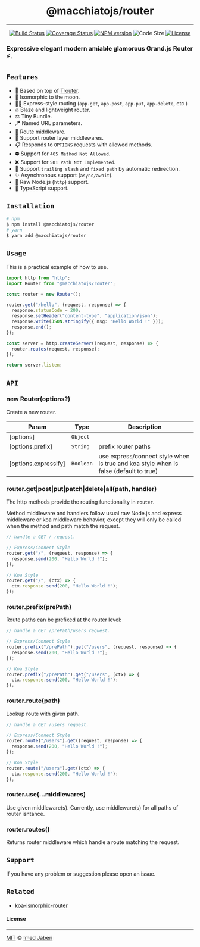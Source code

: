 <div align='center'>

# @macchiatojs/router

---

[![Build Status][travis-img]][travis-url]
[![Coverage Status][coverage-img]][coverage-url]
[![NPM version][npm-badge]][npm-url]
![Code Size][code-size-badge]
[![License][license-badge]][license-url]

</div>

<!-- ***************** -->

[travis-img]: https://travis-ci.org/macchiatojs/router.svg?branch=master
[travis-url]: https://travis-ci.org/macchiatojs/router
[coverage-img]: https://coveralls.io/repos/github/macchiatojs/router/badge.svg?branch=master
[coverage-url]: https://coveralls.io/github/macchiatojs/router?branch=master
[npm-badge]: https://img.shields.io/npm/v/@macchiatojs/router.svg?style=flat
[npm-url]: https://www.npmjs.com/package/@macchiatojs/router
[license-badge]: https://img.shields.io/badge/license-MIT-green.svg?style=flat
[license-url]: https://github.com/macchiatojs/router/blob/master/LICENSE
[code-size-badge]: https://img.shields.io/github/languages/code-size/macchiatojs/router
[pr-welcoming-badge]: https://img.shields.io/badge/PRs-welcome-brightgreen.svg?style=flat
[trouter]: https://github.com/lukeed/trouter

<!-- ***************** -->

### Expressive elegant modern amiable glamorous Grand.js Router ⚡.

## `Features`

- 🦄 Based on top of [Trouter][trouter].
- 🚀 Isomorphic to the moon.
- 💅🏻 Express-style routing (`app.get`, `app.post`, `app.put`, `app.delete`, etc.)
- 🔥 Blaze and lightweight router.
- ⚖️ Tiny Bundle.
- 🪁 Named URL parameters.
- 🎯 Route middleware.
- 🥞 Support router layer middlewares.
- 📋 Responds to `OPTIONS` requests with allowed methods.
- ⛔️ Support for `405 Method Not Allowed`.
- ❌ Support for `501 Path Not Implemented`.
- 🧼 Support `trailing slash` and `fixed path` by automatic redirection.
- ✨ Asynchronous support (`async/await`).
- 🐢 Raw Node.js (`http`) support.
- 🎉 TypeScript support.

## `Installation`

```bash
# npm
$ npm install @macchiatojs/router
# yarn
$ yarn add @macchiatojs/router
```

## `Usage`

This is a practical example of how to use.

```typescript
import http from "http";
import Router from "@macchiatojs/router";

const router = new Router();

router.get("/hello", (request, response) => {
  response.statusCode = 200;
  response.setHeader("content-type", "application/json");
  response.write(JSON.stringify({ msg: "Hello World !" }));
  response.end();
});

const server = http.createServer((request, response) => {
  router.routes(request, response);
});

return server.listen;
```

## `API`

### new Router(options?)

Create a new router.

| Param                | Type      | Description                                                                          |
| -------------------- | --------- | ------------------------------------------------------------------------------------ |
| [options]            | `Object`  |                                                                                      |
| [options.prefix]     | `String`  | prefix router paths                                                                  |
| [options.expressify] | `Boolean` | use express/connect style when is true and koa style when is false (default to true) |

### router.get|post|put|patch|delete|all(path, handler)

The http methods provide the routing functionality in `router`.

Method middleware and handlers follow usual raw Node.js and express middleware or koa middleware behavior, except they will only be called when the method and path match the request.

```js
// handle a GET / request.

// Express/Connect Style
router.get("/", (request, response) => {
  response.send(200, "Hello World !");
});

// Koa Style
router.get("/", (ctx) => {
  ctx.response.send(200, "Hello World !");
});
```

### router.prefix(prePath)

Route paths can be prefixed at the router level:

```js
// handle a GET /prePath/users request.

// Express/Connect Style
router.prefix("/prePath").get("/users", (request, response) => {
  response.send(200, "Hello World !");
});

// Koa Style
router.prefix("/prePath").get("/users", (ctx) => {
  ctx.response.send(200, "Hello World !");
});
```

### router.route(path)

Lookup route with given path.

```js
// handle a GET /users request.

// Express/Connect Style
router.route("/users").get((request, response) => {
  response.send(200, "Hello World !");
});

// Koa Style
router.route("/users").get((ctx) => {
  ctx.response.send(200, "Hello World !");
});
```

### router.use(...middlewares)

Use given middleware(s). Currently, use middleware(s) for all paths of router isntance.

### router.routes()

Returns router middleware which handle a route matching the request.

## `Support`

If you have any problem or suggestion please open an issue.

## `Related`

- [koa-ismorphic-router](https://github.com/3imed-jaberi/koa-isomorphic-router)

#### License

---

[MIT](LICENSE) &copy; [Imed Jaberi](https://github.com/3imed-jaberi)
